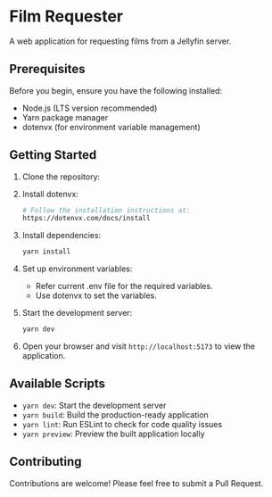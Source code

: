 # Film Requester

A web application for requesting films from a Jellyfin server.

## Prerequisites

Before you begin, ensure you have the following installed:

- Node.js (LTS version recommended)
- Yarn package manager
- dotenvx (for environment variable management)

## Getting Started

1. Clone the repository:

2. Install dotenvx:

   ```bash
   # Follow the installation instructions at:
   https://dotenvx.com/docs/install
   ```

3. Install dependencies:

   ```bash
   yarn install
   ```

4. Set up environment variables:

   - Refer current .env file for the required variables.
   - Use dotenvx to set the variables.

5. Start the development server:

   ```bash
   yarn dev
   ```

6. Open your browser and visit `http://localhost:5173` to view the application.

## Available Scripts

- `yarn dev`: Start the development server
- `yarn build`: Build the production-ready application
- `yarn lint`: Run ESLint to check for code quality issues
- `yarn preview`: Preview the built application locally

## Contributing

Contributions are welcome! Please feel free to submit a Pull Request.
